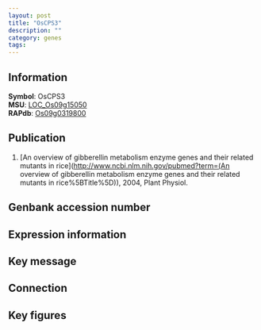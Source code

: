 ```yaml
---
layout: post
title: "OsCPS3"
description: ""
category: genes
tags: 
---
```


## Information
__Symbol__: OsCPS3  
__MSU__: [LOC_Os09g15050](http://rice.plantbiology.msu.edu/cgi-bin/ORF_infopage.cgi?orf=LOC_Os09g15050)  
__RAPdb__: [Os09g0319800](http://rapdb.dna.affrc.go.jp/viewer/gbrowse_details/irgsp1?name=Os09g0319800)  

## Publication
1. [An overview of gibberellin metabolism enzyme genes and their related mutants in rice](http://www.ncbi.nlm.nih.gov/pubmed?term=(An overview of gibberellin metabolism enzyme genes and their related mutants in rice%5BTitle%5D)), 2004, Plant Physiol.

## Genbank accession number

## Expression information

## Key message

## Connection

## Key figures


